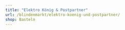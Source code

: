 ```yaml
---
title: "Elektro König & Postpartner"
url: /blindenmarkt/elektro-koenig-und-postpartner/
shop: Basteln
---
```

